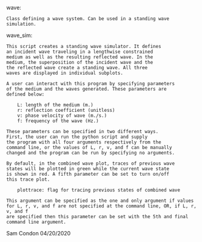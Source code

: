 wave:

    Class defining a wave system. Can be used in a standing wave simulation.

wave_sim:

    This script creates a standing wave simulator. It defines
    an incident wave traveling in a lengthwise constrained 
    medium as well as the resulting reflected wave. In the
    medium, the superposition of the incident wave and the
    the reflected wave create a standing wave. All three
    waves are displayed in individual subplots.

    A user can interact with this program by specifying parameters
    of the medium and the waves generated. These parameters are
    defined below:

        L: length of the medium (m.)
        r: reflection coefficient (unitless)
        v: phase velocity of wave (m./s.)
        f: frequency of the wave (Hz.)
    
    These parameters can be specified in two different ways.
    First, the user can run the python script and supply 
    the program with all four arguments respectively from the
    command line, or the values of L, r, v, and f can be manually
    changed and the program can be run by specifying no arguments.

    By default, in the combined wave plot, traces of previous wave
    states will be plotted in green while the current wave state
    is shown in red. A fifth parameter can be set to turn on/off
    this trace plot.

        plottrace: flag for tracing previous states of combined wave
    
    This argument can be specified as the one and only argument if values
    for L, r, v, and f are not specified at the command line, OR, if L, r, v, and f
    are specified then this parameter can be set with the 5th and final 
    command line argument.

Sam Condon
04/20/2020

